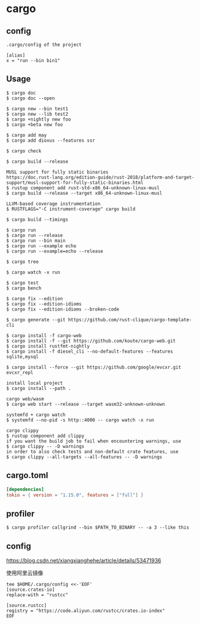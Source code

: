 # cargo

## config

    .cargo/config of the project

    [alias]
    x = "run --bin bin1"

## Usage

    $ cargo doc
    $ cargo doc --open

    $ cargo new --bin test1
    $ cargo new --lib test2
    $ cargo +nightly new foo
    $ cargo +beta new foo

    $ cargo add may
    $ cargo add dioxus --features ssr

    $ cargo check

    $ cargo build --release

    MUSL support for fully static binaries
    https://doc.rust-lang.org/edition-guide/rust-2018/platform-and-target-support/musl-support-for-fully-static-binaries.html
    $ rustup component add rust-std-x86_64-unknown-linux-musl
    $ cargo build --release --target x86_64-unknown-linux-musl

    LLVM-based coverage instrumentation
    $ RUSTFLAGS="-C instrument-coverage" cargo build

    $ cargo build --timings

    $ cargo run
    $ cargo run --release
    $ cargo run --bin main
    $ cargo run --example echo
    $ cargo run --example=echo --release

    $ cargo tree

    $ cargo watch -x run

    $ cargo test
    $ cargo bench

    $ cargo fix --edition
    $ cargo fix --edition-idioms
    $ cargo fix --edition-idioms --broken-code

    $ cargo generate --git https://github.com/rust-clique/cargo-template-cli

    $ cargo install -f cargo-web
    $ cargo install -f --git https://github.com/koute/cargo-web.git
    $ cargo install rustfmt-nightly
    $ cargo install -f diesel_cli --no-default-features --features sqlite,mysql

    $ cargo install --force --git https://github.com/google/evcxr.git evcxr_repl

    install local project
    $ cargo install --path .

    cargo web/wasm
    $ cargo web start --release --target wasm32-unknown-unknown

    systemfd + cargo watch
    $ systemfd --no-pid -s http::4000 -- cargo watch -x run

    cargo clippy
    $ rustup component add clippy
    if you want the build job to fail when encountering warnings, use
    $ cargo clippy -- -D warnings
    in order to also check tests and non-default crate features, use
    $ cargo clippy --all-targets --all-features -- -D warnings

## cargo.toml

```toml
[dependencies]
tokio = { version = "1.15.0", features = ["full"] }
```

## profiler

    $ cargo profiler callgrind --bin $PATH_TO_BINARY -- -a 3 --like this

## config

https://blog.csdn.net/xiangxianghehe/article/details/53471936

使用阿里云镜像

```
tee $HOME/.cargo/config <<-'EOF'
[source.crates-io]
replace-with = "rustcc"

[source.rustcc]
registry = "https://code.aliyun.com/rustcc/crates.io-index"
EOF
```
